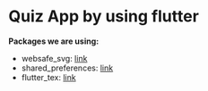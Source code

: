 # Quiz App by using flutter



**Packages we are using:**

- websafe_svg: [link](https://pub.dev/packages/websafe_svg)
- shared_preferences: [link]("https://pub.dev/packages/shared_preferences")
- flutter_tex: [link]("https://pub.dev/packages/flutter_tex")



